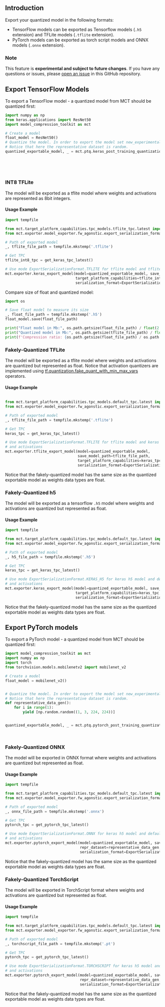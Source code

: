 ## Introduction

Export your quantized model in the following formats:

* TensorFlow models can be exported as Tensorflow models (`.h5` extension) and TFLite models (`.tflite` extension).
* PyTorch models can be exported as torch script models and ONNX models (`.onnx` extension).

### Note

This feature is **experimental and subject to future changes**. If you have any questions or issues,
please [open an issue](https://github.com/sony/model_optimization/issues/new/choose) in this GitHub repository.

## Export TensorFlow Models

To export a TensorFlow model - a quantized model from MCT should be quantized first:

```python
import numpy as np
from keras.applications import ResNet50
import model_compression_toolkit as mct

# Create a model
float_model = ResNet50()
# Quantize the model. In order to export the model set new_experimental_exporter to True.
# Notice that here the representative dataset is random. 
quantized_exportable_model, _ = mct.ptq.keras_post_training_quantization_experimental(float_model,
                                                                                  representative_data_gen=lambda: [
                                                                                      np.random.random(
                                                                                          (1, 224, 224, 3))],
                                                                                  new_experimental_exporter=True)
```

### INT8 TFLite

The model will be exported as a tflite model where weights and activations are represented as 8bit integers.

#### Usage Example

```python
import tempfile

from mct.target_platform_capabilities.tpc_models.tflite_tpc.latest import get_keras_tpc_latest
from mct.exporter.model_exporter.fw_agonstic.export_serialization_format import ExportSerializationFormat

# Path of exported model
_, tflite_file_path = tempfile.mkstemp('.tflite')

# Get TPC
tflite_int8_tpc = get_keras_tpc_latest()

# Use mode ExportSerializationFormat.TFLITE for tflite model and tflite keras tpc for INT8 data type.
mct.exporter.keras_export_model(model=quantized_exportable_model, save_model_path=tflite_file_path,
                                target_platform_capabilities=tflite_int8_tpc,
                                serialization_format=ExportSerializationFormat.TFLITE)
```

Compare size of float and quantized model:

```python
import os

# Save float model to measure its size
_, float_file_path = tempfile.mkstemp('.h5')
float_model.save(float_file_path)

print("Float model in Mb:", os.path.getsize(float_file_path) / float(2 ** 20))
print("Quantized model in Mb:", os.path.getsize(tflite_file_path) / float(2 ** 20))
print(f'Compression ratio: {os.path.getsize(float_file_path) / os.path.getsize(tflite_file_path)}')
```

### Fakely-Quantized TFLite

The model will be exported as a tflite model where weights and activations are quantized but represented as float.
Notice that activation quantizers are implemented
using [tf.quantization.fake_quant_with_min_max_vars](https://www.tensorflow.org/api_docs/python/tf/quantization/fake_quant_with_min_max_vars)
operators.

#### Usage Example

```python

from mct.target_platform_capabilities.tpc_models.default_tpc.latest import get_keras_tpc_latest
from mct.exporter.model_exporter.fw_agonstic.export_serialization_format import ExportSerializationFormat

# Path of exported model
_, tflite_file_path = tempfile.mkstemp('.tflite')

# Get TPC
keras_tpc = get_keras_tpc_latest()

# Use mode ExportSerializationFormat.TFLITE for tflite model and keras tpc for fakely-quantized weights 
# and activations
mct.exporter.tflite_export_model(model=quantized_exportable_model,
                                 save_model_path=tflite_file_path,
                                 target_platform_capabilities=keras_tpc,
                                 serialization_format=ExportSerializationFormat.TFLITE)
```

Notice that the fakely-quantized model has the same size as the quantized exportable model as weights data types are
float.


### Fakely-Quantized h5

The model will be exported as a tensorflow `.h5` model where weights and activations are quantized but represented as
float.

#### Usage Example

```python
import tempfile

from mct.target_platform_capabilities.tpc_models.default_tpc.latest import get_keras_tpc_latest
from mct.exporter.model_exporter.fw_agonstic.export_serialization_format import ExportSerializationFormat

# Path of exported model
_, h5_file_path = tempfile.mkstemp('.h5')

# Get TPC
keras_tpc = get_keras_tpc_latest()

# Use mode ExportSerializationFormat.KERAS_H5 for keras h5 model and default keras tpc for fakely-quantized weights 
# and activations
mct.exporter.keras_export_model(model=quantized_exportable_model, save_model_path=h5_file_path,
                                target_platform_capabilities=keras_tpc,
                                serialization_format=ExportSerializationFormat.KERAS_H5)
```

Notice that the fakely-quantized model has the same size as the quantized exportable model as weights data types are
float.

## Export PyTorch models

To export a PyTorch model - a quantized model from MCT should be quantized first:

```python
import model_compression_toolkit as mct
import numpy as np
import torch
from torchvision.models.mobilenetv2 import mobilenet_v2

# Create a model
float_model = mobilenet_v2()


# Quantize the model. In order to export the model set new_experimental_exporter to True.
# Notice that here the representative dataset is random.
def representative_data_gen():
    for i in range(1):
        yield [np.random.random((1, 3, 224, 224))]


quantized_exportable_model, _ = mct.ptq.pytorch_post_training_quantization_experimental(float_model,
                                                                                    representative_data_gen=representative_data_gen,
                                                                                    new_experimental_exporter=True)
```

### Fakely-Quantized ONNX

The model will be exported in ONNX format where weights and activations are quantized but represented as float.

#### Usage Example

```python
import tempfile

from mct.target_platform_capabilities.tpc_models.default_tpc.latest import get_pytorch_tpc_latest
from mct.exporter.model_exporter.fw_agonstic.export_serialization_format import ExportSerializationFormat

# Path of exported model
_, onnx_file_path = tempfile.mkstemp('.onnx')

# Get TPC
pytorch_tpc = get_pytorch_tpc_latest()

# Use mode ExportSerializationFormat.ONNX for keras h5 model and default pytorch tpc for fakely-quantized weights 
# and activations
mct.exporter.pytorch_export_model(model=quantized_exportable_model, save_model_path=onnx_file_path,
                                  repr_dataset=representative_data_gen, target_platform_capabilities=pytorch_tpc,
                                  serialization_format=ExportSerializationFormat.ONNX)
```

Notice that the fakely-quantized model has the same size as the quantized exportable model as weights data types are
float.

### Fakely-Quantized TorchScript

The model will be exported in TorchScript format where weights and activations are quantized but represented as float.

#### Usage Example

```python
import tempfile

from mct.target_platform_capabilities.tpc_models.default_tpc.latest import get_pytorch_tpc_latest
from mct.exporter.model_exporter.fw_agonstic.export_serialization_format import ExportSerializationFormat

# Path of exported model
_, torchscript_file_path = tempfile.mkstemp('.pt')

# Get TPC
pytorch_tpc = get_pytorch_tpc_latest()

# Use mode ExportSerializationFormat.TORCHSCRIPT for keras h5 model and default pytorch tpc for fakely-quantized weights 
# and activations
mct.exporter.pytorch_export_model(model=quantized_exportable_model, save_model_path=torchscript_file_path,
                                  repr_dataset=representative_data_gen, target_platform_capabilities=pytorch_tpc,
                                  serialization_format=ExportSerializationFormat.TORCHSCRIPT)
```

Notice that the fakely-quantized model has the same size as the quantized exportable model as weights data types are
float.
